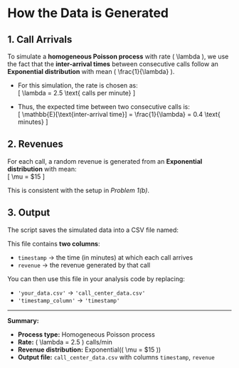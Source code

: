 # How the Data is Generated

## 1. Call Arrivals
To simulate a **homogeneous Poisson process** with rate \( \lambda \), we use the fact that the **inter-arrival times** between consecutive calls follow an **Exponential distribution** with mean \( \frac{1}{\lambda} \).

- For this simulation, the rate is chosen as:  
  \[
  \lambda = 2.5 \text{ calls per minute}
  \]

- Thus, the expected time between two consecutive calls is:  
  \[
  \mathbb{E}[\text{inter-arrival time}] = \frac{1}{\lambda} = 0.4 \text{ minutes}
  \]

## 2. Revenues
For each call, a random revenue is generated from an **Exponential distribution** with mean:  
\[
\mu = \$15
\]

This is consistent with the setup in *Problem 1(b)*.

## 3. Output
The script saves the simulated data into a CSV file named:




This file contains **two columns**:

- `timestamp` → the time (in minutes) at which each call arrives  
- `revenue` → the revenue generated by that call

You can then use this file in your analysis code by replacing:

- `'your_data.csv'` → `'call_center_data.csv'`  
- `'timestamp_column'` → `'timestamp'`

---

**Summary:**

- **Process type:** Homogeneous Poisson process  
- **Rate:** \( \lambda = 2.5 \) calls/min  
- **Revenue distribution:** Exponential(\( \mu = \$15 \))  
- **Output file:** `call_center_data.csv` with columns `timestamp`, `revenue`
